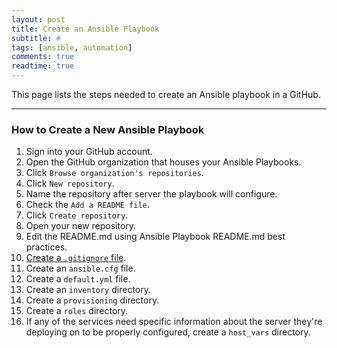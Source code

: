 ```yaml
---
layout: post
title: Create an Ansible Playbook
subtitle: #
tags: [ansible, automation]
comments: true
readtime: true
---
```


This page lists the steps needed to create an Ansible playbook in a GitHub.

---
### How to Create a New Ansible Playbook
1. Sign into your GitHub account.
2. Open the GitHub organization that houses your Ansible Playbooks.
3. Click `Browse organization's repositories`.
4. Click `New repository`.
5. Name the repository after server the playbook will configure.
6. Check the `Add a README file`.
7. Click `Create repository`.
8. Open your new repository.
9. Edit the README.md using Ansible Playbook README.md best practices.
10. [Create a `.gitignore` file](create-an-ansible-playbook-gitignore-file).
11. Create an `ansible.cfg` file.
12. Create a `default.yml` file.
13. Create an `inventory` directory.
13. Create a `provisioning` directory.
14. Create a `roles` directory.
15. If any of the services need specific information about the server they're deploying on to be properly configured, create a `host_vars` directory.
